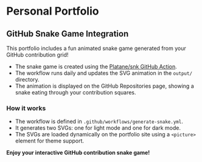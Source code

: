 # Personal Portfolio

## GitHub Snake Game Integration

This portfolio includes a fun animated snake game generated from your GitHub contribution grid!

- The snake game is created using the [Platane/snk GitHub Action](https://github.com/marketplace/actions/generate-snake-game-from-github-contribution-grid).
- The workflow runs daily and updates the SVG animation in the `output/` directory.
- The animation is displayed on the GitHub Repositories page, showing a snake eating through your contribution squares.

### How it works
- The workflow is defined in `.github/workflows/generate-snake.yml`.
- It generates two SVGs: one for light mode and one for dark mode.
- The SVGs are loaded dynamically on the portfolio site using a `<picture>` element for theme support.

**Enjoy your interactive GitHub contribution snake game!** 